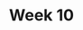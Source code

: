 ---
    title: Week 10
    weekNumber: 10
    days:
      - date: 2023-6-6
        events:
          "**LEC 17**{: .label .label-lecture } [Model Building](resources/lectures/Lec_17-Topic5a-ModelBuilding.pdf)": "[📺](https://podcast.ucsd.edu/watch/sp23/dsc102_a00/19)"
          "**READ**{: .label .label-hw } Ch. 8.1 and 8.3 of MLSys Book":



---